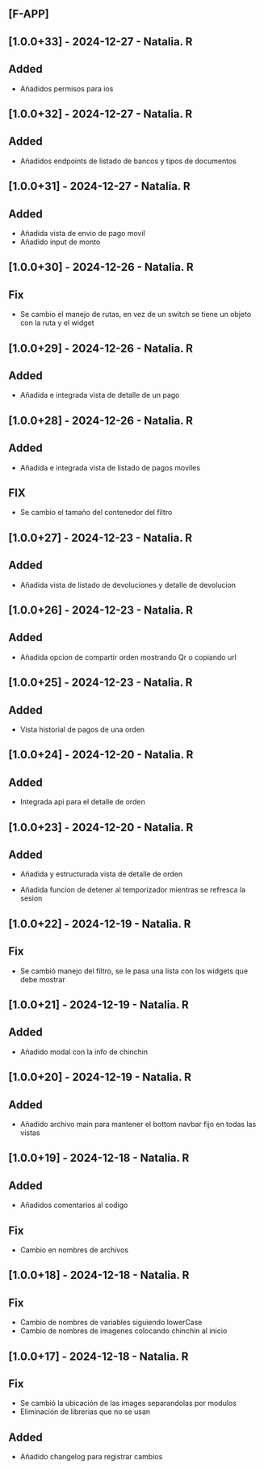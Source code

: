 ## [F-APP]

## [1.0.0+33] - 2024-12-27 - Natalia. R

## Added

- Añadidos permisos para ios

## [1.0.0+32] - 2024-12-27 - Natalia. R

## Added

- Añadidos endpoints de listado de bancos y tipos de documentos

## [1.0.0+31] - 2024-12-27 - Natalia. R

## Added

- Añadida vista de envio de pago movil
- Añadido input de monto


## [1.0.0+30] - 2024-12-26 - Natalia. R

## Fix 

- Se cambio el manejo de rutas, en vez de un switch se tiene un objeto con la ruta y el widget

## [1.0.0+29] - 2024-12-26 - Natalia. R

## Added 

- Añadida e integrada vista de detalle de un pago

## [1.0.0+28] - 2024-12-26 - Natalia. R

## Added 

- Añadida e integrada vista de listado de pagos moviles

## FIX

- Se cambio el tamaño del contenedor del filtro

## [1.0.0+27] - 2024-12-23 - Natalia. R

## Added 

- Añadida vista de listado de devoluciones y detalle de devolucion

## [1.0.0+26] - 2024-12-23 - Natalia. R

## Added 

- Añadida opcion de compartir orden mostrando Qr o copiando url

## [1.0.0+25] - 2024-12-23 - Natalia. R

## Added 

- Vista historial de pagos de una orden

## [1.0.0+24] - 2024-12-20 - Natalia. R

## Added 

- Integrada api para el detalle de orden

## [1.0.0+23] - 2024-12-20 - Natalia. R

## Added

- Añadida y estructurada vista de detalle de orden

- Añadida funcion de detener al temporizador mientras se refresca la sesion

## [1.0.0+22] - 2024-12-19 - Natalia. R

## Fix

- Se cambió manejo del filtro, se le pasa una lista con los widgets que debe mostrar

## [1.0.0+21] - 2024-12-19 - Natalia. R

## Added

- Añadido modal con la info de chinchin

## [1.0.0+20] - 2024-12-19 - Natalia. R

## Added

- Añadido archivo main para mantener el bottom navbar fijo en todas las vistas

## [1.0.0+19] - 2024-12-18 - Natalia. R

## Added

- Añadidos comentarios al codigo

## Fix

- Cambio en nombres de archivos

## [1.0.0+18] - 2024-12-18 - Natalia. R

## Fix

- Cambio de nombres de variables siguiendo lowerCase
- Cambio de nombres de imagenes colocando chinchin al inicio

## [1.0.0+17] - 2024-12-18 - Natalia. R

## Fix

- Se cambió la ubicación de las images separandolas por modulos
- Eliminación de librerias que no se usan

## Added

- Añadido changelog para registrar cambios